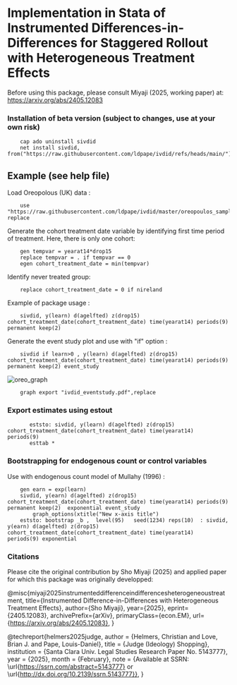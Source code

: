 # Implementation in Stata of Instrumented Differences-in-Differences for Staggered Rollout with Heterogeneous Treatment Effects
Before using this package, please consult Miyaji (2025, working paper) at: https://arxiv.org/abs/2405.12083

### Installation of beta version (subject to changes, use at your own risk)

        cap ado uninstall sivdid
        net install sivdid, from("https://raw.githubusercontent.com/ldpape/ivdid/refs/heads/main/")

## Example (see help file)

Load Oreopolous (UK) data :

        use "https://raw.githubusercontent.com/ldpape/ivdid/master/oreopoulos_sample.dta", replace

Generate the cohort treatment date variable by identifying first time period of treatment. Here, there is only one cohort:

        gen tempvar = yearat14*drop15
        replace tempvar = . if tempvar == 0
        egen cohort_treatment_date = min(tempvar)

Identify never treated group:

        replace cohort_treatment_date = 0 if nireland

Example of package usage :

        sivdid, y(learn) d(agelfted) z(drop15) cohort_treatment_date(cohort_treatment_date) time(yearat14) periods(9) permanent keep(2)

Generate the event study plot and use with "if" option :

        sivdid if learn>0 , y(learn) d(agelfted) z(drop15) cohort_treatment_date(cohort_treatment_date) time(yearat14) periods(9) permanent keep(2) event_study
        
   ![oreo_graph](https://github.com/user-attachments/assets/3069fdd6-dd49-44d9-ae01-5024f62894f3)

        graph export "ivdid_eventstudy.pdf",replace 

### Export estimates using estout 

           eststo: sivdid, y(learn) d(agelfted) z(drop15) cohort_treatment_date(cohort_treatment_date) time(yearat14)  periods(9)
           esttab *
### Bootstrapping for endogenous count or control variables
Use with endogenous count model of Mullahy (1996) : 

        gen earn = exp(learn) 
        sivdid, y(earn) d(agelfted) z(drop15) cohort_treatment_date(cohort_treatment_date) time(yearat14) periods(9) permanent keep(2)  exponential event_study
            graph_options(xtitle("New x-axis title")
        eststo: bootstrap _b ,  level(95)   seed(1234) reps(10)  : sivdid, y(earn) d(agelfted) z(drop15) cohort_treatment_date(cohort_treatment_date) time(yearat14)  periods(9) exponential

### Citations
Please cite the original contribution by Sho Miyaji (2025) and applied paper for which this package was originally developped:

@misc{miyaji2025instrumenteddifferenceindifferencesheterogeneoustreatment,
      title={Instrumented Difference-in-Differences with Heterogeneous Treatment Effects}, 
      author={Sho Miyaji},
      year={2025},
      eprint={2405.12083},
      archivePrefix={arXiv},
      primaryClass={econ.EM},
      url={https://arxiv.org/abs/2405.12083}, 
}

@techreport{helmers2025judge,
  author       = {Helmers, Christian and Love, Brian J. and Pape, Louis-Daniel},
  title        = {Judge (Ideology) Shopping},
  institution  = {Santa Clara Univ. Legal Studies Research Paper No. 5143777},
  year         = {2025},
  month        = {February},
  note         = {Available at SSRN: \url{https://ssrn.com/abstract=5143777} or \url{http://dx.doi.org/10.2139/ssrn.5143777}},
}
